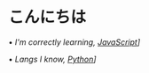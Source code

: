 # こんにちは
• *I'm correctly learning,
[JavaScript](https://img.shields.io/badge/-JavaScript-%232c3e50?style=flat-square&logo=javascript)]*

• *Langs I know,
[Python](https://img.shields.io/badge/-Python-%232c3e50?style=flat-square&logo=python)]*

